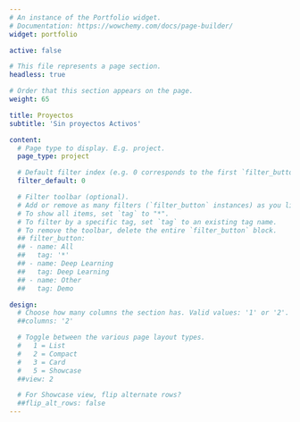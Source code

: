 ```yaml
---
# An instance of the Portfolio widget.
# Documentation: https://wowchemy.com/docs/page-builder/
widget: portfolio

active: false

# This file represents a page section.
headless: true

# Order that this section appears on the page.
weight: 65

title: Proyectos
subtitle: 'Sin proyectos Activos'

content:
  # Page type to display. E.g. project.
  page_type: project

  # Default filter index (e.g. 0 corresponds to the first `filter_button` instance below).
  filter_default: 0

  # Filter toolbar (optional).
  # Add or remove as many filters (`filter_button` instances) as you like.
  # To show all items, set `tag` to "*".
  # To filter by a specific tag, set `tag` to an existing tag name.
  # To remove the toolbar, delete the entire `filter_button` block.
  ## filter_button:
  ## - name: All
  ##   tag: '*'
  ## - name: Deep Learning
  ##   tag: Deep Learning
  ## - name: Other
  ##   tag: Demo

design:
  # Choose how many columns the section has. Valid values: '1' or '2'.
  ##columns: '2'

  # Toggle between the various page layout types.
  #   1 = List
  #   2 = Compact
  #   3 = Card
  #   5 = Showcase
  ##view: 2

  # For Showcase view, flip alternate rows?
  ##flip_alt_rows: false
---
```

